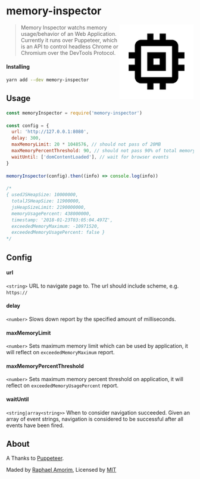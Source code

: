 # memory-inspector

<!-- [START badges] -->
<!-- [END badges] -->

<img src="images/logo.png" height="200" align="right">

> Memory Inspector watchs memory usage/behavior of an Web Application.
Currently it runs over Puppeteer, which is an API to control headless Chrome or Chromium over the DevTools Protocol.

#### Installing

```bash
yarn add --dev memory-inspector
```

## Usage

```js
const memoryInspector = require('memory-inspector')

const config = {
  url: 'http://127.0.0.1:8080',
  delay: 300,
  maxMemoryLimit: 20 * 1048576, // should not pass of 20MB
  maxMemoryPercentThreshold: 90, // should not pass 90% of total memory
  waitUntil: ['domContentLoaded'], // wait for browser events
}

memoryInspector(config).then((info) => console.log(info))

/*
{ usedJSHeapSize: 10000000,
  totalJSHeapSize: 11900000,
  jsHeapSizeLimit: 2190000000,
  memoryUsagePercent: 438000000,
  timestamp: '2018-01-23T03:05:04.497Z',
  exceededMemoryMaximum: -10971520,
  exceededMemoryUsagePercent: false }
*/

```

## Config

#### url

`<string>` URL to navigate page to. The url should include scheme, e.g. `https://`

#### delay

`<number>` Slows down report by the specified amount of milliseconds.

#### maxMemoryLimit

`<number>` Sets maximum memory limit which can be used by application, it will reflect on `exceededMemoryMaximum` report.

#### maxMemoryPercentThreshold

`<number>` Sets maximum memory percent threshold on application, it will reflect on `exceededMemoryUsagePercent` report.

#### waitUntil

`<string|array<string>>` When to consider navigation succeeded. Given an array of event strings, navigation is considered to be successful after all events have been fired.

## About

A Thanks to [Puppeteer](https://github.com/GoogleChrome/puppeteer).

Maded by [Raphael Amorim](https://github.com/raphamorim), Licensed by [MIT](License)
